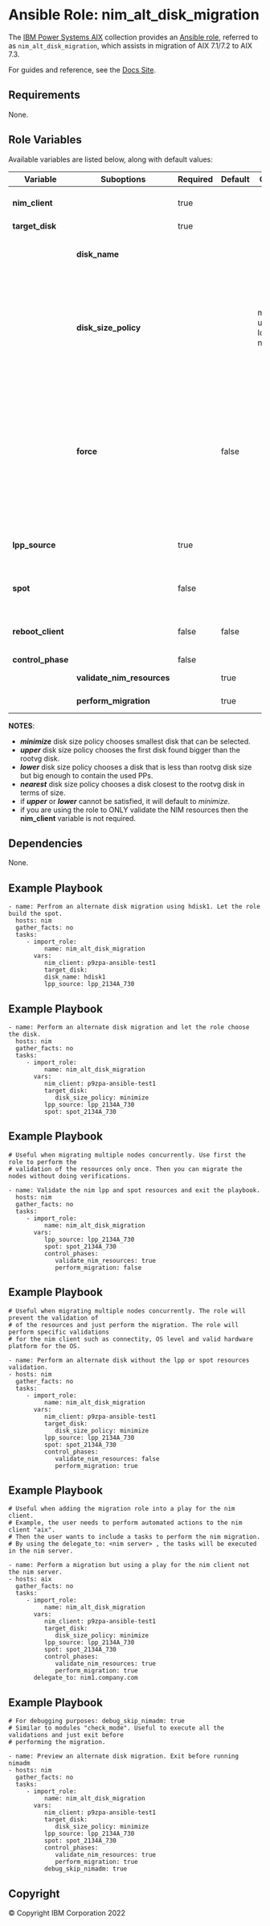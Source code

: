 # Ansible Role: nim_alt_disk_migration
The [IBM Power Systems AIX](../../README.md) collection provides an [Ansible role](https://docs.ansible.com/ansible/latest/user_guide/playbooks_reuse_roles.html), referred to as `nim_alt_disk_migration`, which assists in migration of AIX 7.1/7.2 to AIX 7.3.

For guides and reference, see the [Docs Site](https://ibm.github.io/ansible-power-aix/roles.html).

## Requirements

None.

## Role Variables

Available variables are listed below, along with default values:

| Variable           | Suboptions | Required | Default | Choices | Comments |
|--------------------|------------|----------|---------|---------|----------|
| **nim_client**     |            | true     |         |         | Specifies a NIM object name that is associated to the NIM client LPAR to be migrated. |
| **target_disk**    |            | true     |         |         |          |
|                    | **disk_name**  |          |         |         | Specifies the physical volume by name where the alternate disk will be created. |
|                    | **disk_size_policy** |    |         | minimize, upper, lower, nearest | Specifies the disk size policy to automatically determine a valid physical volume that fits the policy where the alternate disk will be created. If an alternate disk named '*altinst_rootvg*' or '*old_rootvg*' exists, the role will fail unless force option is used. |
|                    | **force**  |          | false   |         | If physical volume specified by I(target_disk.disk_name) belongs to 'altinst_rootvg', 'old_rootvg', or a varied on volume group then that physical volume will be cleaned up. If **target_disk.disk_size_policy** is specified and an alternate disk named '*altinst_rootvg*' or '*old_rootvg*' already exists, then it will clean up the physical volume it occupies. |
| **lpp_source**     |            | true     |         |         | Specifies a NIM object name associated to a LPP resource for the desired level of migration. |
| **spot**           |            | false    |         |         | Specifies a NIM object name associated to a SPOT resource associated to the specified **lpp_source**. |
| **reboot_client**  |            | false    | false   |         | Specifies if the NIM client LPAR will be automatically rebooted after successfully creating the alternate disk. |
| **control_phase**  |            | false    |         |         |            |
|                    | **validate_nim_resources** |  | true |    | if set to false, then it will skip validation of NIM resources |
|                    | **perform_migration** |  | true |         | if set to false, then it will skip the actual migration task |

**NOTES**:
- ***minimize*** disk size policy chooses smallest disk that can be selected.
- ***upper*** disk size policy chooses the first disk found bigger than the rootvg disk.
- ***lower*** disk size policy chooses a disk that is less than rootvg disk size but big
enough to contain the used PPs.
- ***nearest*** disk size policy chooses a disk closest to the rootvg disk in terms of size.
- if ***upper*** or ***lower*** cannot be satisfied, it will default to *minimize*.
- if you are using the role to ONLY validate the NIM resources then the **nim_client**
variable is not required.


## Dependencies

None.

## Example Playbook

    - name: Perfrom an alternate disk migration using hdisk1. Let the role build the spot.
      hosts: nim
      gather_facts: no
      tasks:
         - import_role:
              name: nim_alt_disk_migration
           vars:
              nim_client: p9zpa-ansible-test1
              target_disk:
              disk_name: hdisk1
              lpp_source: lpp_2134A_730

## Example Playbook

    - name: Perform an alternate disk migration and let the role choose the disk.
      hosts: nim
      gather_facts: no
      tasks:
         - import_role:
              name: nim_alt_disk_migration
           vars:
              nim_client: p9zpa-ansible-test1
              target_disk:
                 disk_size_policy: minimize
              lpp_source: lpp_2134A_730
              spot: spot_2134A_730

## Example Playbook

    # Useful when migrating multiple nodes concurrently. Use first the role to perform the
    # validation of the resources only once. Then you can migrate the nodes without doing verifications.

    - name: Validate the nim lpp and spot resources and exit the playbook.
      hosts: nim
      gather_facts: no
      tasks:
         - import_role:
              name: nim_alt_disk_migration
           vars:
              lpp_source: lpp_2134A_730
              spot: spot_2134A_730
              control_phases:
                 validate_nim_resources: true
                 perform_migration: false

## Example Playbook

    # Useful when migrating multiple nodes concurrently. The role will prevent the validation of 
    # of the resources and just perform the migration. The role will perform specific validations
    # for the nim client such as connectity, OS level and valid hardware platform for the OS.

    - name: Perform an alternate disk without the lpp or spot resources validation.
    - hosts: nim
      gather_facts: no
      tasks:
         - import_role:
              name: nim_alt_disk_migration
           vars:
              nim_client: p9zpa-ansible-test1
              target_disk:
                 disk_size_policy: minimize
              lpp_source: lpp_2134A_730
              spot: spot_2134A_730
              control_phases:
                 validate_nim_resources: false
                 perform_migration: true

## Example Playbook

    # Useful when adding the migration role into a play for the nim client.
    # Example, the user needs to perform automated actions to the nim client "aix".
    # Then the user wants to include a tasks to perform the nim migration.
    # By using the delegate_to: <nim server> , the tasks will be executed in the nim server.

    - name: Perform a migration but using a play for the nim client not the nim server.
    - hosts: aix
      gather_facts: no
      tasks:
         - import_role:
              name: nim_alt_disk_migration
           vars:
              nim_client: p9zpa-ansible-test1
              target_disk:
                 disk_size_policy: minimize
              lpp_source: lpp_2134A_730
              spot: spot_2134A_730
              control_phases:
                 validate_nim_resources: true
                 perform_migration: true
           delegate_to: nim1.company.com

## Example Playbook

    # For debugging purposes: debug_skip_nimadm: true
    # Similar to modules "check_mode". Useful to execute all the validations and just exit before
    # performing the migration. 

    - name: Preview an alternate disk migration. Exit before running nimadm
    - hosts: nim
      gather_facts: no
      tasks:
         - import_role:
              name: nim_alt_disk_migration
           vars:
              nim_client: p9zpa-ansible-test1
              target_disk:
                 disk_size_policy: minimize
              lpp_source: lpp_2134A_730
              spot: spot_2134A_730
              control_phases:
                 validate_nim_resources: true
                 perform_migration: true
              debug_skip_nimadm: true

## Copyright
© Copyright IBM Corporation 2022
